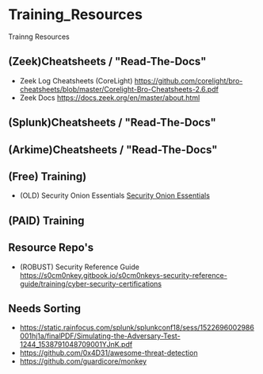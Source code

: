 # Training_Resources
Trainng Resources
## (Zeek)Cheatsheets / "Read-The-Docs"
- Zeek Log Cheatsheets (CoreLight) 
https://github.com/corelight/bro-cheatsheets/blob/master/Corelight-Bro-Cheatsheets-2.6.pdf  
- Zeek Docs https://docs.zeek.org/en/master/about.html 

## (Splunk)Cheatsheets / "Read-The-Docs"


## (Arkime)Cheatsheets / "Read-The-Docs"


## (Free) Training)
- (OLD) Security Onion Essentials [Security Onion Essentials](https://www.youtube.com/playlist?list=PLljFlTO9rB155aYBjHw2InKkSMLuhWpxH) 

## (PAID) Training

## Resource Repo's
- (ROBUST) Security Reference Guide 
https://s0cm0nkey.gitbook.io/s0cm0nkeys-security-reference-guide/training/cyber-security-certifications  

## Needs Sorting
- https://static.rainfocus.com/splunk/splunkconf18/sess/1522696002986001hj1a/finalPDF/Simulating-the-Adversary-Test-1244_1538791048709001YJnK.pdf 
- https://github.com/0x4D31/awesome-threat-detection 
- https://github.com/guardicore/monkey 
